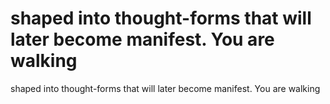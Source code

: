 # shaped into thought-forms that will later become manifest. You are walking

shaped into thought-forms that will later become manifest. You are walking